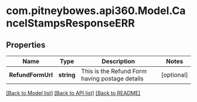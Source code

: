 # com.pitneybowes.api360.Model.CancelStampsResponseERR

## Properties

Name | Type | Description | Notes
------------ | ------------- | ------------- | -------------
**RefundFormUrl** | **string** | This is the Refund Form having postage details | [optional] 

[[Back to Model list]](../../README.md#documentation-for-models) [[Back to API list]](../../README.md#documentation-for-api-endpoints) [[Back to README]](../../README.md)

